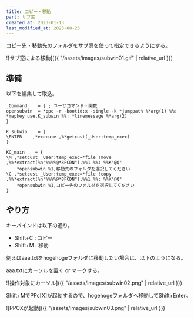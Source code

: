 ```yaml
---
title: コピー・移動
part: サブ窓
created_at: 2023-01-13
last_modified_at: 2023-08-23
---
```


コピー先・移動先のフォルダをサブ窓を使って指定できるようにする。

![サブ窓による移動]({{ "/assets/images/subwin01.gif" | relative_url }})

## 準備

以下を編集して取込。

```text
_Command	= {	; ユーザコマンド・関数
opensubwin	= *ppc -r -bootid:x -single -k *jumppath %*arg(1) %%: *mapkey use,K_subwin %%: *linemessage %*arg(2)
}

K_subwin	= {
\ENTER    ,*execute ,%*getcust(_User:temp_exec)
}

KC_main    = {
\M ,*setcust _User:temp_exec=*file !move ,%%*extract(%n"%%%%@*8FCDN"),%%1 %%: %%K"@Q"
	*opensubwin %1,移動先のフォルダを選択してください
\C ,*setcust _User:temp_exec=*file !copy ,%%*extract(%n"%%%%@*8FCDN"),%%1 %%: %%K"@Q"
	*opensubwin %1,コピー先のフォルダを選択してください
}
```

## やり方

キーバインドは以下の通り。

- Shift+C : コピー
- Shift+M : 移動

例えばaaa.txtをhogehogeフォルダに移動したい場合は、以下のようになる。

aaa.txtにカーソルを置く or マークする。

![操作対象にカーソル]({{ "/assets/images/subwin02.png" | relative_url }})

Shift+MでPPc[X]が起動するので、hogehogeフォルダへ移動してShift+Enter。

![PPCXが起動]({{ "/assets/images/subwin03.png" | relative_url }})

